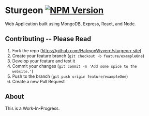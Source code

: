# Sturgeon [![NPM Version][npm-image]][npm-url]
  Web Application built using MongoDB, Express, React, and Node.


## Contributing -- Please Read

1. Fork the repo (<https://github.com/HalcyonWyvern/sturgeon-site>)
2. Create your feature branch (`git checkout -b feature/exampleOne`)
3. Develop your feature and test it
4. Commit your changes (`git commit -m 'Add some spice to the website.'`)
5. Push to the branch (`git push origin feature/exampleOne`)
6. Create a new Pull Request

## About
  This is a Work-In-Progress.



<!-- Markdown link & img dfn's -->
[npm-image]: https://img.shields.io/npm/v/datadog-metrics.svg?style=flat-square
[npm-url]: https://npmjs.org/package/datadog-metrics
[npm-downloads]: https://img.shields.io/npm/dm/datadog-metrics.svg?style=flat-square
